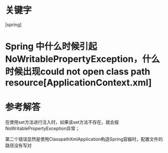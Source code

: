 # 关键字

 \[spring\]  


# Spring 中什么时候引起NoWritablePropertyException，什么时候出现could not open class path resource[ApplicationContext.xml]


# 参考解答

在使用set方法进行注入时，如果该set方法不存在，就会报NoWritablePropertyException异常；

第二个错误显然是使用ClasspathXmlApplication构造Spring容器时，配置文件的路径没有写对

